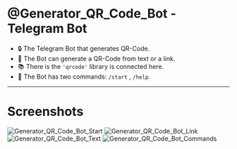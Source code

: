 # @Generator_QR_Code_Bot - Telegram Bot

- :lock: The Telegram Bot that generates QR-Code.
- :link: The Bot can generate a QR-Code from text or a link.
- :books: There is the `'qrcode'` library is connected here.
- :open_file_folder: The Bot has two commands: `/start` , `/help`.

---

# Screenshots
 
 ![Generator_QR_Code_Bot_Start](https://github.com/nikit0ns/Generator_QR_Code_Bot/blob/master/Screenshots/Generator_QR_Code_Bot_Start.png)
 ![Generator_QR_Code_Bot_Link](https://github.com/nikit0ns/Generator_QR_Code_Bot/blob/master/Screenshots/Generator_QR_Code_Bot_Link.png)
 ![Generator_QR_Code_Bot_Text](https://github.com/nikit0ns/Generator_QR_Code_Bot/blob/master/Screenshots/Generator_QR_Code_Bot_Text.png)
 ![Generator_QR_Code_Bot_Commands](https://github.com/nikit0ns/Generator_QR_Code_Bot/blob/master/Screenshots/Generator_QR_Code_Bot_Commands.png)
